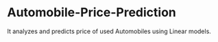 # Automobile-Price-Prediction
It analyzes and predicts price of used  Automobiles using Linear models.
